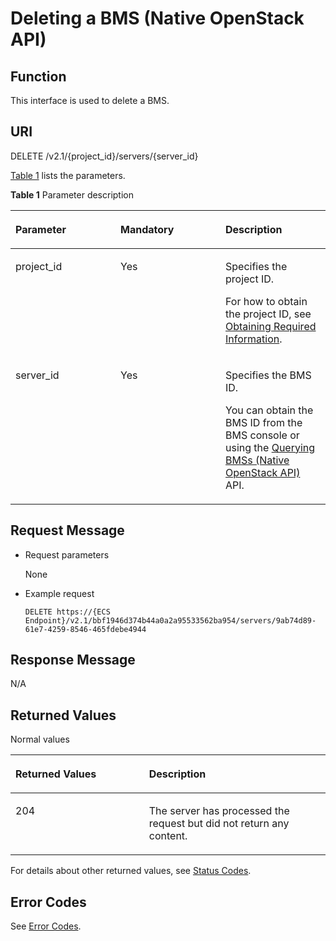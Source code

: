 # Deleting a BMS \(Native OpenStack API\)<a name="EN-US_TOPIC_0053158713"></a>

## Function<a name="section4329148591032"></a>

This interface is used to delete a BMS.

## URI<a name="section1832690791032"></a>

DELETE /v2.1/\{project\_id\}/servers/\{server\_id\}

[Table 1](#table11676151834514)  lists the parameters.

**Table  1**  Parameter description

<a name="table11676151834514"></a>
<table><thead align="left"><tr id="row20676618184519"><th class="cellrowborder" valign="top" width="33.33333333333333%" id="mcps1.2.4.1.1"><p id="p5203048591032"><a name="p5203048591032"></a><a name="p5203048591032"></a>Parameter</p>
</th>
<th class="cellrowborder" valign="top" width="33.33333333333333%" id="mcps1.2.4.1.2"><p id="p5371975591032"><a name="p5371975591032"></a><a name="p5371975591032"></a>Mandatory</p>
</th>
<th class="cellrowborder" valign="top" width="33.33333333333333%" id="mcps1.2.4.1.3"><p id="p5633286991032"><a name="p5633286991032"></a><a name="p5633286991032"></a>Description</p>
</th>
</tr>
</thead>
<tbody><tr id="row1467691854512"><td class="cellrowborder" valign="top" width="33.33333333333333%" headers="mcps1.2.4.1.1 "><p id="p3144131991032"><a name="p3144131991032"></a><a name="p3144131991032"></a>project_id</p>
</td>
<td class="cellrowborder" valign="top" width="33.33333333333333%" headers="mcps1.2.4.1.2 "><p id="p6371887891032"><a name="p6371887891032"></a><a name="p6371887891032"></a>Yes</p>
</td>
<td class="cellrowborder" valign="top" width="33.33333333333333%" headers="mcps1.2.4.1.3 "><p id="p6095551491032"><a name="p6095551491032"></a><a name="p6095551491032"></a>Specifies the project ID.</p>
<p id="p13397185821014"><a name="p13397185821014"></a><a name="p13397185821014"></a>For how to obtain the project ID, see <a href="https://docs.otc.t-systems.com/en-us/api/apiug/apig-en-api-180328009.html" target="_blank" rel="noopener noreferrer">Obtaining Required Information</a>.</p>
</td>
</tr>
<tr id="row667611824519"><td class="cellrowborder" valign="top" width="33.33333333333333%" headers="mcps1.2.4.1.1 "><p id="p255895491134"><a name="p255895491134"></a><a name="p255895491134"></a>server_id</p>
</td>
<td class="cellrowborder" valign="top" width="33.33333333333333%" headers="mcps1.2.4.1.2 "><p id="p594874291134"><a name="p594874291134"></a><a name="p594874291134"></a>Yes</p>
</td>
<td class="cellrowborder" valign="top" width="33.33333333333333%" headers="mcps1.2.4.1.3 "><p id="p1208612791134"><a name="p1208612791134"></a><a name="p1208612791134"></a>Specifies the BMS ID.</p>
<p id="p29791113277"><a name="p29791113277"></a><a name="p29791113277"></a>You can obtain the BMS ID from the <span id="en-us_topic_0113746489_text013014803615"><a name="en-us_topic_0113746489_text013014803615"></a><a name="en-us_topic_0113746489_text013014803615"></a>BMS</span><span id="en-us_topic_0113746489_text10131448133612"><a name="en-us_topic_0113746489_text10131448133612"></a><a name="en-us_topic_0113746489_text10131448133612"></a></span> console or using the <a href="querying-bmss-(native-openstack-api).md">Querying BMSs (Native OpenStack API)</a> API.</p>
</td>
</tr>
</tbody>
</table>

## Request Message<a name="section1172872291032"></a>

-   Request parameters

    None

-   Example request

    ```
    DELETE https://{ECS Endpoint}/v2.1/bbf1946d374b44a0a2a95533562ba954/servers/9ab74d89-61e7-4259-8546-465fdebe4944
    ```


## Response Message<a name="section6619360391225"></a>

N/A

## Returned Values<a name="section3477250491225"></a>

Normal values

<a name="table753804619176"></a>
<table><thead align="left"><tr id="row10735134615172"><th class="cellrowborder" valign="top" width="42.42%" id="mcps1.1.3.1.1"><p id="p19735204616177"><a name="p19735204616177"></a><a name="p19735204616177"></a>Returned Values</p>
</th>
<th class="cellrowborder" valign="top" width="57.58%" id="mcps1.1.3.1.2"><p id="p207355465176"><a name="p207355465176"></a><a name="p207355465176"></a>Description</p>
</th>
</tr>
</thead>
<tbody><tr id="row1473514621713"><td class="cellrowborder" valign="top" width="42.42%" headers="mcps1.1.3.1.1 "><p id="p13735144611178"><a name="p13735144611178"></a><a name="p13735144611178"></a>204</p>
</td>
<td class="cellrowborder" valign="top" width="57.58%" headers="mcps1.1.3.1.2 "><p id="p81516575011"><a name="p81516575011"></a><a name="p81516575011"></a>The server has processed the request but did not return any content.</p>
</td>
</tr>
</tbody>
</table>

For details about other returned values, see  [Status Codes](status-codes.md).

## Error Codes<a name="section14752650154917"></a>

See  [Error Codes](error-codes.md).

